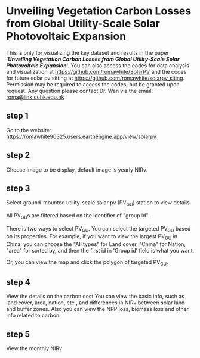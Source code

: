 # Unveiling Vegetation Carbon Losses from Global Utility-Scale Solar Photovoltaic Expansion

This is only for visualizing the key dataset and results in the paper '***Unveiling Vegetation Carbon Losses from Global Utility-Scale Solar Photovoltaic Expansion***'.
You can also access the codes for data analysis and visualization at https://github.com/romawhite/SolarPV and the codes for future solar pv sitting at https://github.com/romawhite/solarpv_siting.
Permission may be required to access the codes, but be granted upon request.
Any question please contact Dr. Wan via the email: roma@link.cuhk.edu.hk


## step 1
Go to the website: https://romawhite90325.users.earthengine.app/view/solarpv

## step 2
Choose image to be display, default image is yearly NIRv.

## step 3
Select ground-mounted utility-scale solar pv (PV<sub>GU</sub>) station to view details.

All PV<sub>GU</sub>s are filtered based on the identifier of "group id".

There is two ways to select PV<sub>GU</sub>. You can select the targeted PV<sub>GU</sub> based on its properties. 
For example, if you want to view the largest PV<sub>GU</sub> in China, you can choose the "All types" for Land cover, "China" for Nation, "area" for sorted by, and then the first id in 'Group id' field is what you want.

Or, you can view the map and click the polygon of targeted PV<sub>GU</sub>.

## step 4
View the details on the carbon cost
You can view the basic info, such as land cover, area, nation, etc., and differences in NIRv between solar land and buffer zones.
Also you can view the NPP loss, biomass loss and other info related to carbon.

## step 5
View the monthly NIRv
